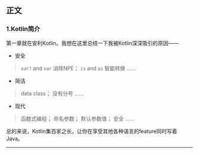 ## 正文

### 1.Kotlin简介

第一章就在安利Kotlin。我想在这里总结一下我被Kotlin深深吸引的原因——

* 安全
> `var?` and `var`  消除NPE；
> `is` and `as`  智能转换
> ……
* 简洁
> data class；
> 没有分号
> ……
* 现代
> 函数式编程；
> 命名参数；
> 默认参数值；
> 安全
> ……

总的来说，Kotlin集百家之长，让你在享受其他各种语言的feature同时写着Java。

***
